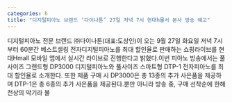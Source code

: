 ```yaml
---
categories: h
title: "디지털피아노 브랜드 ‘다이나톤’ 27일 저녁 7시 현대h몰서 본사 방송 예고"
---
```

디지털피아노 전문 브랜드 ㈜다이나톤(대표:도상인)이 오는 9월 27일 화요일 저녁 7시부터 60분간 베스트셀링 전자디지털피아노를 최대 할인율로 판매하는 쇼핑라이브를 현대Hmall 모바일 앱에서 실시간 라이브로 진행한다고 밝혔다.이번 피아노 방송에서는 풀사이즈 그랜드형 DP3000 디지털피아노와 풀사이즈 스마트형 DTP-1 전자피아노를 최대 할인율로 소개한다. 또한 제품 구매 시 DP3000은 총 13종의 추가 사은품을 제공하며 DTP-1은 총 6종의 추가 사은품을 제공된다.뿐만 아니라 방송 중, 구매 선착순에 한해 천상의 악기라 불